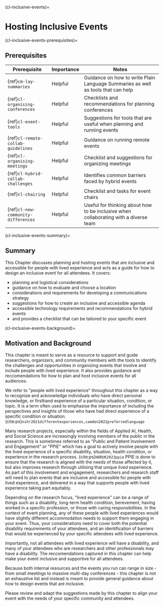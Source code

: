(cl-inclusive-events)=
# Hosting Inclusive Events

(cl-inclusive-events-prerequisites)=
## Prerequisites

| Prerequisite | Importance | Notes |
| -------------|----------|------|
| {ref}`cm-lay-summaries` | Helpful | Guidance on how to write Plain Language Summaries as well as tools that can help |
| {ref}`cl-organising-conferences` | Helpful | Checklists and recommendations for planning conferences |
| {ref}`cl-event-tools` | Helpful | Suggestions for tools that are useful when planning and running events |
| {ref}`cl-remote-collab-guidelines` | Helpful | Guidance on running remote events |
| {ref}`cl-organising-meetings` | Helpful | Checklist and suggestions for organizing meetings |
| {ref}`cl-hybrid-collab-challenges` | Helpful | Identifies common barriers faced by hybrid events |
| {ref}`cl-chairing` | Helpful | Checklist and tasks for event chairs |
| {ref}`cl-new-community-differences` | Helpful | Useful for thinking about how to be inclusive when collaborating with a diverse team |

(cl-inclusive-events-summary)=
## Summary
This Chapter discusses planning and hosting events that are inclusive and accessible for people with lived experience and acts as a guide for how to design an inclusive event for all attendees. 
It covers: 
- planning and logistical considerations
- guidance on how to evaluate and choose a location
- considerations and requirements for developing a communications strategy
- suggestions for how to create an inclusive and accessible agenda
- accessible technology requirements and recommendations for hybrid events
- and provides a checklist that can be tailored to your specific event


(cl-inclusive-events-background)=
## Motivation and Background
This chapter is meant to serve as a resource to support and guide researchers, organizers, and community members with the tools to identify the challenges and opportunities in organizing events that involve and include people with lived experience. 
It also provides guidance and reccomendations for how to plan and host inclusive events for all audiences. 

We refer to "people with lived experience" throughout this chapter as a way to recognize and acknowledge individuals who have direct personal knowledge, or firsthand experience of a particular situation, condition, or topic. 
It is a term often used to emphasise the importance of including the perspectives and insights of those who have had direct experience of a specific condition or situation. {cite:ps}`nihr2021differentexperiences,camden2022preferredlanguage`

Many research projects, especially within the fields of Applied AI, Health, and Social Science are increasingly involving members of the public in the research. 
This is sometimes referred to as "Public and Patient Involvement and Engagement" or "PPIE" which has a goal to actively involve people with the lived experience of a specific disability, situation, health condition, or experience in the research process. {cite:ps}`HDRUK2023ppie`
PPIE is done to ensure that the research is aligned with the needs of those affected by it, but also improves research through utilising that unique lived experience. 
As part of this involvement and engagement, researchers and research staff will need to plan events that are inclusive and accessible for people with lived experience, and delivered in a way that supports people with lived experience taking part equitably. 

Depending on the research focus, "lived experience" can be a range of things such as a disability, long-term health condition, berevement, having worked in a specific profession, or those with caring responsibilities.
In the context of event planning, any of these people with lived experiences would have slightly different accommodation needs to support them engaging in your event. 
Thus, your considerations need to cover both the potential disability requirements of your attendees, and an identification of barriers that would be experienced by your specific attendees with lived experience. 

Importantly, not all attendees with lived experience will have a disability, and many of your attendees who are researchers and other professionals may have a disability. 
The reccomendations captured in this chapter can help make your event inclusive and supportive for all attendees. 

Because both internal resources and the events you run can range in size - from small meetings to massive multi-day conferences - this chapter is not an exhaustive list and instead is meant to provide general guidance about how to design events that are inclusive. 

Please review and adapt the suggestions made by this chapter to align your event with the needs of your specific community and attendees. 




